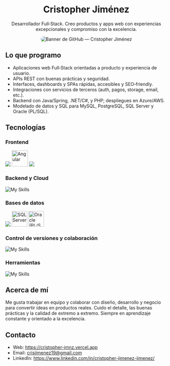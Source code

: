 <div align="center">

# Cristopher Jiménez

Desarrollador Full‑Stack. Creo productos y apps web con experiencias excepcionales y compromiso con la excelencia.

<img src="./public/img/banner-github-cristopher-jmnz.png" alt="Banner de GitHub — Cristopher Jiménez" style="max-width: 100%; border-radius: 12px;" />

</div>

## Lo que programo

- Aplicaciones web Full‑Stack orientadas a producto y experiencia de usuario.
- APIs REST con buenas prácticas y seguridad.
- Interfaces, dashboards y SPAs rápidas, accesibles y SEO‑friendly.
- Integraciones con servicios de terceros (auth, pagos, storage, email, etc.).
- Backend con Java/Spring, .NET/C#, y PHP; despliegues en Azure/AWS.
- Modelado de datos y SQL para MySQL, PostgreSQL, SQL Server y Oracle (PL/SQL).

## Tecnologías

### Frontend

<p align="left">
	<img src="https://skillicons.dev/icons?i=html,css,js,ts,react,nextjs">
	<img src="https://cdn.jsdelivr.net/gh/devicons/devicon/icons/angular/angular-original.svg" alt="Angular" title="Angular" width="50" />
	<img src="https://skillicons.dev/icons?i=vue,tailwind,jquery">
</p>

### Backend y Cloud

![My Skills](https://skillicons.dev/icons?i=java,spring,cs,dotnet,php,aws,azure)

### Bases de datos

<p align="left">
<img src="https://skillicons.dev/icons?i=mysql,postgresql"/>
<img src="https://cdn.jsdelivr.net/gh/devicons/devicon/icons/microsoftsqlserver/microsoftsqlserver-plain.svg" alt="SQL Server" title="SQL Server" width="48" />
	<img src="https://cdn.jsdelivr.net/gh/devicons/devicon/icons/oracle/oracle-original.svg" alt="Oracle (PL/SQL)" title="Oracle (PL/SQL)" width="48" />
	</p>

### Control de versiones y colaboración

![My Skills](https://skillicons.dev/icons?i=git,github,bitbucket,gitlab)

### Herramientas

![My Skills](https://skillicons.dev/icons?i=vscode,idea,visualstudio,figma,vite,postman,bash,vercel,notion)

## Acerca de mí

Me gusta trabajar en equipo y colaborar con diseño, desarrollo y negocio para convertir ideas en productos reales. Cuido el detalle, las buenas prácticas y la calidad de extremo a extremo. Siempre en aprendizaje constante y orientado a la excelencia.

## Contacto

- Web: https://cristopher-jmnz.vercel.app
- Email: crisjimenez19@gmail.com
- LinkedIn: https://www.linkedin.com/in/cristopher-jimenez-jimenez/
